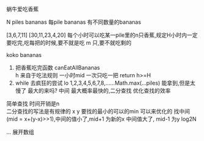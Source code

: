 蜗牛爱吃香蕉

N piles bananas 每pile bananas 有不同数量的bananas

[3,6,7,11]
[30,11,23,4,20]
每个小时可以吃某一pile里的n只香蕉,规定H小时内一定要吃完,吃每把的时候,要不就是吃 m 只,要不就吃剩的


koko bananas
1. 把香蕉吃完函数 canEatAllBananas  
 h 来自于吃法规则 一小时mid 一次只吃一把
 return h>=H 
2. while 去疯狂的尝试 lo 
1,2,3,4,5,6,7,8,......Math.max(...piles)
能拿到,但是太慢了
最大的来吗?
中间 最大概率最快的,二分查找 优化查找的效率


简单查找 时间开销是n  
二分查找的写法是有规律的
x  y 要找的最小的可以的min 可以来优化的
找中间 (mid = x+(y-x)>>1),中间的值小了,mid+1 为新的x 中间值大了, mid-1 为y
log2N

... 展开数组